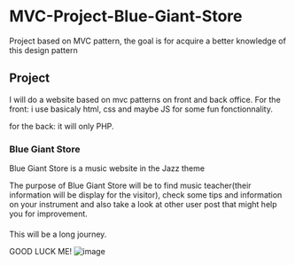 # MVC-Project-Blue-Giant-Store
Project based on MVC pattern, the goal is for acquire a better knowledge of this design pattern

## Project
I will do a website based on mvc patterns on front and back office.
For the front: i use basicaly html, css and maybe JS for some fun fonctionnality.

for the back: it will only PHP.

### Blue Giant Store
Blue Giant Store is a music website in the Jazz theme

The purpose of Blue Giant Store will be to find music teacher(their information will be display for the visitor),
check some tips and information on your instrument and also take a look at other user post that might help you for improvement.

####

This will be a long journey.

GOOD LUCK ME!
![image](https://user-images.githubusercontent.com/103995919/181865782-01be47dc-a7d7-4fe4-a52a-5694500673bc.png)


